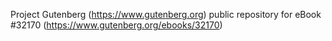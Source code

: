 Project Gutenberg (https://www.gutenberg.org) public repository for eBook #32170 (https://www.gutenberg.org/ebooks/32170)
